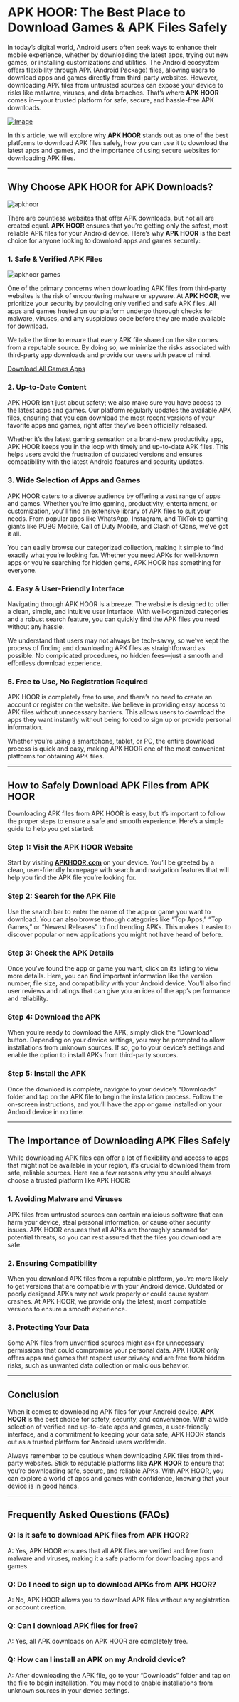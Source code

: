 # APK HOOR: The Best Place to Download Games & APK Files Safely

In today’s digital world, Android users often seek ways to enhance their mobile experience, whether by downloading the latest apps, trying out new games, or installing customizations and utilities. The Android ecosystem offers flexibility through APK (Android Package) files, allowing users to download apps and games directly from third-party websites. However, downloading APK files from untrusted sources can expose your device to risks like malware, viruses, and data breaches. That’s where **APK HOOR** comes in—your trusted platform for safe, secure, and hassle-free APK downloads.

[![Image](https://github.com/user-attachments/assets/949c04bc-5d17-428a-8bba-d4b82667ea73)](https://apkbros.com/games/)


In this article, we will explore why **APK HOOR** stands out as one of the best platforms to download APK files safely, how you can use it to download the latest apps and games, and the importance of using secure websites for downloading APK files.

---

## Why Choose APK HOOR for APK Downloads?

![apkhoor](https://github.com/user-attachments/assets/c4544010-7ffb-443e-b3ea-4802e9482d26)

There are countless websites that offer APK downloads, but not all are created equal. **APK HOOR** ensures that you’re getting only the safest, most reliable APK files for your Android device. Here’s why **APK HOOR** is the best choice for anyone looking to download apps and games securely:

### 1. **Safe & Verified APK Files**

![apkhoor games](https://github.com/user-attachments/assets/9ab15a8c-b7d5-4084-9212-193e4fc7ca79)

One of the primary concerns when downloading APK files from third-party websites is the risk of encountering malware or spyware. At **APK HOOR**, we prioritize your security by providing only verified and safe APK files. All apps and games hosted on our platform undergo thorough checks for malware, viruses, and any suspicious code before they are made available for download.

We take the time to ensure that every APK file shared on the site comes from a reputable source. By doing so, we minimize the risks associated with third-party app downloads and provide our users with peace of mind.

[Download All Games Apps](https://apkbros.com/games/)

### 2. **Up-to-Date Content**

APK HOOR isn’t just about safety; we also make sure you have access to the latest apps and games. Our platform regularly updates the available APK files, ensuring that you can download the most recent versions of your favorite apps and games, right after they’ve been officially released.

Whether it’s the latest gaming sensation or a brand-new productivity app, APK HOOR keeps you in the loop with timely and up-to-date APK files. This helps users avoid the frustration of outdated versions and ensures compatibility with the latest Android features and security updates.

### 3. **Wide Selection of Apps and Games**

APK HOOR caters to a diverse audience by offering a vast range of apps and games. Whether you’re into gaming, productivity, entertainment, or customization, you’ll find an extensive library of APK files to suit your needs. From popular apps like WhatsApp, Instagram, and TikTok to gaming giants like PUBG Mobile, Call of Duty Mobile, and Clash of Clans, we’ve got it all.

You can easily browse our categorized collection, making it simple to find exactly what you’re looking for. Whether you need APKs for well-known apps or you’re searching for hidden gems, APK HOOR has something for everyone.

### 4. **Easy & User-Friendly Interface**

Navigating through APK HOOR is a breeze. The website is designed to offer a clean, simple, and intuitive user interface. With well-organized categories and a robust search feature, you can quickly find the APK files you need without any hassle.

We understand that users may not always be tech-savvy, so we’ve kept the process of finding and downloading APK files as straightforward as possible. No complicated procedures, no hidden fees—just a smooth and effortless download experience.

### 5. **Free to Use, No Registration Required**

APK HOOR is completely free to use, and there’s no need to create an account or register on the website. We believe in providing easy access to APK files without unnecessary barriers. This allows users to download the apps they want instantly without being forced to sign up or provide personal information.

Whether you’re using a smartphone, tablet, or PC, the entire download process is quick and easy, making APK HOOR one of the most convenient platforms for obtaining APK files.

---

## How to Safely Download APK Files from APK HOOR

Downloading APK files from APK HOOR is easy, but it’s important to follow the proper steps to ensure a safe and smooth experience. Here’s a simple guide to help you get started:

### Step 1: **Visit the APK HOOR Website**

Start by visiting **[APKHOOR.com](https://apkbros.com/games/)** on your device. You’ll be greeted by a clean, user-friendly homepage with search and navigation features that will help you find the APK file you’re looking for.

### Step 2: **Search for the APK File**

Use the search bar to enter the name of the app or game you want to download. You can also browse through categories like “Top Apps,” “Top Games,” or “Newest Releases” to find trending APKs. This makes it easier to discover popular or new applications you might not have heard of before.

### Step 3: **Check the APK Details**

Once you’ve found the app or game you want, click on its listing to view more details. Here, you can find important information like the version number, file size, and compatibility with your Android device. You’ll also find user reviews and ratings that can give you an idea of the app’s performance and reliability.

### Step 4: **Download the APK**

When you’re ready to download the APK, simply click the “Download” button. Depending on your device settings, you may be prompted to allow installations from unknown sources. If so, go to your device’s settings and enable the option to install APKs from third-party sources.

### Step 5: **Install the APK**

Once the download is complete, navigate to your device’s “Downloads” folder and tap on the APK file to begin the installation process. Follow the on-screen instructions, and you’ll have the app or game installed on your Android device in no time.

---

## The Importance of Downloading APK Files Safely

While downloading APK files can offer a lot of flexibility and access to apps that might not be available in your region, it’s crucial to download them from safe, reliable sources. Here are a few reasons why you should always choose a trusted platform like APK HOOR:

### 1. **Avoiding Malware and Viruses**

APK files from untrusted sources can contain malicious software that can harm your device, steal personal information, or cause other security issues. APK HOOR ensures that all APKs are thoroughly scanned for potential threats, so you can rest assured that the files you download are safe.

### 2. **Ensuring Compatibility**

When you download APK files from a reputable platform, you’re more likely to get versions that are compatible with your Android device. Outdated or poorly designed APKs may not work properly or could cause system crashes. At APK HOOR, we provide only the latest, most compatible versions to ensure a smooth experience.

### 3. **Protecting Your Data**

Some APK files from unverified sources might ask for unnecessary permissions that could compromise your personal data. APK HOOR only offers apps and games that respect user privacy and are free from hidden risks, such as unwanted data collection or malicious behavior.

---

## Conclusion

When it comes to downloading APK files for your Android device, **APK HOOR** is the best choice for safety, security, and convenience. With a wide selection of verified and up-to-date apps and games, a user-friendly interface, and a commitment to keeping your data safe, APK HOOR stands out as a trusted platform for Android users worldwide.

Always remember to be cautious when downloading APK files from third-party websites. Stick to reputable platforms like **APK HOOR** to ensure that you’re downloading safe, secure, and reliable APKs. With APK HOOR, you can explore a world of apps and games with confidence, knowing that your device is in good hands.

---

## Frequently Asked Questions (FAQs)

### **Q: Is it safe to download APK files from APK HOOR?**
A: Yes, APK HOOR ensures that all APK files are verified and free from malware and viruses, making it a safe platform for downloading apps and games.

### **Q: Do I need to sign up to download APKs from APK HOOR?**
A: No, APK HOOR allows you to download APK files without any registration or account creation.

### **Q: Can I download APK files for free?**
A: Yes, all APK downloads on APK HOOR are completely free.

### **Q: How can I install an APK on my Android device?**
A: After downloading the APK file, go to your “Downloads” folder and tap on the file to begin installation. You may need to enable installations from unknown sources in your device settings.
